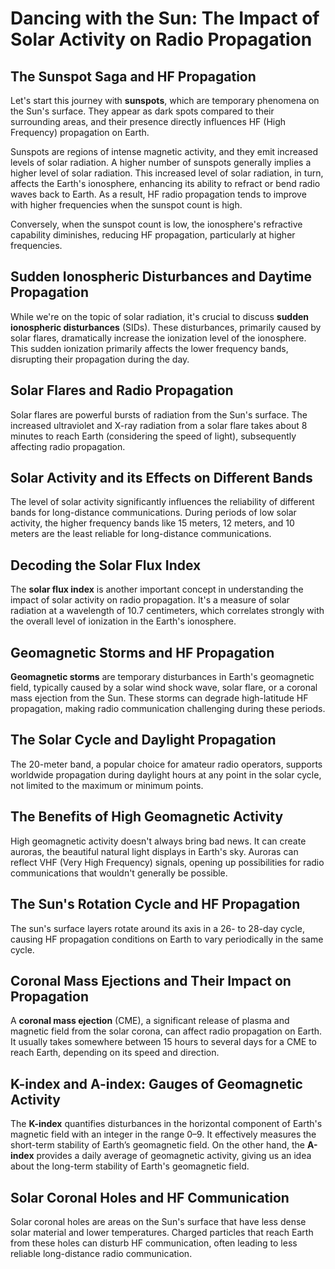 # Dancing with the Sun: The Impact of Solar Activity on Radio Propagation

## The Sunspot Saga and HF Propagation

Let's start this journey with **sunspots**, which are temporary phenomena on the Sun's surface. They appear as dark spots compared to their surrounding areas, and their presence directly influences HF (High Frequency) propagation on Earth. 

Sunspots are regions of intense magnetic activity, and they emit increased levels of solar radiation. A higher number of sunspots generally implies a higher level of solar radiation. This increased level of solar radiation, in turn, affects the Earth's ionosphere, enhancing its ability to refract or bend radio waves back to Earth. As a result, HF radio propagation tends to improve with higher frequencies when the sunspot count is high.

Conversely, when the sunspot count is low, the ionosphere's refractive capability diminishes, reducing HF propagation, particularly at higher frequencies. 

## Sudden Ionospheric Disturbances and Daytime Propagation

While we're on the topic of solar radiation, it's crucial to discuss **sudden ionospheric disturbances** (SIDs). These disturbances, primarily caused by solar flares, dramatically increase the ionization level of the ionosphere. This sudden ionization primarily affects the lower frequency bands, disrupting their propagation during the day.

## Solar Flares and Radio Propagation

Solar flares are powerful bursts of radiation from the Sun's surface. The increased ultraviolet and X-ray radiation from a solar flare takes about 8 minutes to reach Earth (considering the speed of light), subsequently affecting radio propagation.

## Solar Activity and its Effects on Different Bands

The level of solar activity significantly influences the reliability of different bands for long-distance communications. During periods of low solar activity, the higher frequency bands like 15 meters, 12 meters, and 10 meters are the least reliable for long-distance communications. 

## Decoding the Solar Flux Index

The **solar flux index** is another important concept in understanding the impact of solar activity on radio propagation. It's a measure of solar radiation at a wavelength of 10.7 centimeters, which correlates strongly with the overall level of ionization in the Earth's ionosphere.

## Geomagnetic Storms and HF Propagation

**Geomagnetic storms** are temporary disturbances in Earth's geomagnetic field, typically caused by a solar wind shock wave, solar flare, or a coronal mass ejection from the Sun. These storms can degrade high-latitude HF propagation, making radio communication challenging during these periods.

## The Solar Cycle and Daylight Propagation

The 20-meter band, a popular choice for amateur radio operators, supports worldwide propagation during daylight hours at any point in the solar cycle, not limited to the maximum or minimum points.

## The Benefits of High Geomagnetic Activity

High geomagnetic activity doesn't always bring bad news. It can create auroras, the beautiful natural light displays in Earth's sky. Auroras can reflect VHF (Very High Frequency) signals, opening up possibilities for radio communications that wouldn't generally be possible.

## The Sun's Rotation Cycle and HF Propagation

The sun's surface layers rotate around its axis in a 26- to 28-day cycle, causing HF propagation conditions on Earth to vary periodically in the same cycle.

## Coronal Mass Ejections and Their Impact on Propagation

A **coronal mass ejection** (CME), a significant release of plasma and magnetic field from the solar corona, can affect radio propagation on Earth. It usually takes somewhere between 15 hours to several days for a CME to reach Earth, depending on its speed and direction.

## K-index and A-index: Gauges of Geomagnetic Activity

The **K-index** quantifies disturbances in the horizontal component of Earth's magnetic field with an integer in the range 0–9. It effectively measures the short-term stability of Earth’s geomagnetic field. On the other hand, the **A-index** provides a daily average of geomagnetic activity, giving us an idea about the long-term stability of Earth's geomagnetic field.

## Solar Coronal Holes and HF Communication

Solar coronal holes are areas on the Sun's surface that have less dense solar material and lower temperatures. Charged particles that reach Earth from these holes can disturb HF communication, often leading to less reliable long-distance radio communication.